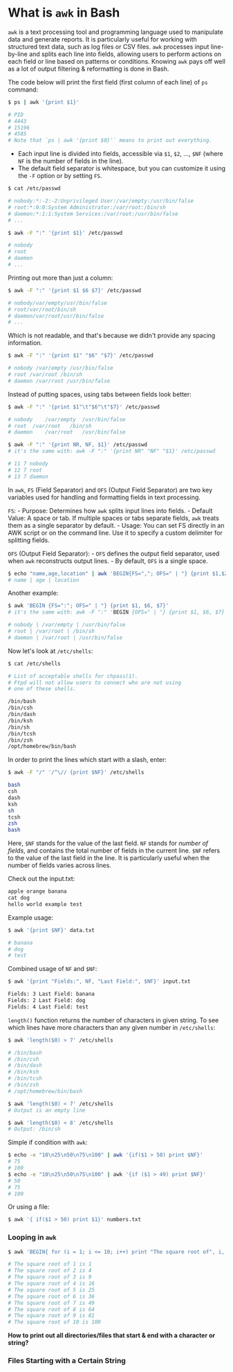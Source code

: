 # What is `awk` in Bash

`awk` is a text processing tool and programming language used to manipulate data and generate reports. It is particularly useful for working with structured text data, such as log files or CSV files. `awk` processes input line-by-line and splits each line into fields, allowing users to perform actions on each field or line based on patterns or conditions. Knowing `awk` pays off well as a lot of output filtering & reformatting is done in Bash.

The code below will print the first field (first column of each line) of `ps` command:
```sh
$ ps | awk '{print $1}'

# PID
# 4443
# 15196
# 4585
# Note that `ps | awk '{print $0}'` means to print out everything.
```

- Each input line is divided into fields, accessible via `$1`, `$2`, ..., `$NF` (where `NF` is the number of fields in the line).
- The default field separator is whitespace, but you can customize it using the `-F` option or by setting `FS`.

```sh
$ cat /etc/passwd

# nobody:*:-2:-2:Unprivileged User:/var/empty:/usr/bin/false
# root:*:0:0:System Administrator:/var/root:/bin/sh
# daemon:*:1:1:System Services:/var/root:/usr/bin/false
# ...

$ awk -F ":" '{print $1}' /etc/passwd

# nobody
# root
# daemon
# ...
```

Printing out more than just a column:

```sh
$ awk -F ":" '{print $1 $6 $7}' /etc/passwd

# nobody/var/empty/usr/bin/false
# root/var/root/bin/sh
# daemon/var/root/usr/bin/false
# ...
```

Which is not readable, and that's because we didn't provide any spacing information.

```sh
$ awk -F ":" '{print $1" "$6" "$7}' /etc/passwd

# nobody /var/empty /usr/bin/false
# root /var/root /bin/sh
# daemon /var/root /usr/bin/false
```

Instead of putting spaces, using tabs between fields look better:

```sh
$ awk -F ":" '{print $1"\t"$6"\t"$7}' /etc/passwd

# nobody	/var/empty	/usr/bin/false
# root	/var/root	/bin/sh
# daemon	/var/root	/usr/bin/false
```

```sh
$ awk -F ":" '{print NR, NF, $1}' /etc/passwd
# it's the same with: awk -F ":" '{print NR" "NF" "$1}' /etc/passwd

# 11 7 nobody
# 12 7 root
# 13 7 daemon
```

In `awk`, `FS` (Field Separator) and `OFS` (Output Field Separator) are two key variables used for handling and formatting fields in text processing.

`FS`:
    - Purpose: Determines how `awk` splits input lines into fields.
    - Default Value: A space or tab. If multiple spaces or tabs separate fields, `awk` treats them as a single separator by default.
    - Usage: You can set FS directly in an AWK script or on the command line. Use it to specify a custom delimiter for splitting fields.

`OFS` (Output Field Separator):
    - `OFS` defines the output field separator, used when `awk` reconstructs output lines.
    - By default, `OFS` is a single space.

```sh
$ echo "name,age,location" | awk 'BEGIN{FS=","; OFS=" | "} {print $1,$2,$3}' # not print $0 as it will print in default state
# name | age | location
```

Another example:

```sh
$ awk 'BEGIN {FS=":"; OFS=" | "} {print $1, $6, $7}'
# it's the same with: awk -F ":" 'BEGIN {OFS=" | "} {print $1, $6, $7}'

# nobody | /var/empty | /usr/bin/false
# root | /var/root | /bin/sh
# daemon | /var/root | /usr/bin/false
```

Now let's look at `/etc/shells`:

```sh
$ cat /etc/shells

# List of acceptable shells for chpass(1).
# Ftpd will not allow users to connect who are not using
# one of these shells.

/bin/bash
/bin/csh
/bin/dash
/bin/ksh
/bin/sh
/bin/tcsh
/bin/zsh
/opt/homebrew/bin/bash
```

In order to print the lines which start with a slash, enter:

```sh
$ awk -F "/" '/^\// {print $NF}' /etc/shells

bash
csh
dash
ksh
sh
tcsh
zsh
bash
```

Here, `$NF` stands for the value of the last field. `NF` stands for *number of fields*, and contains the total number of fields in the current line. `$NF` refers to the value of the last field in the line. It is particularly useful when the number of fields varies across lines.

Check out the input.txt:

```txt
apple orange banana
cat dog
hello world example test
```

Example usage:
```sh
$ awk '{print $NF}' data.txt

# banana
# dog
# test
```

Combined usage of `NF` and `$NF`:

```sh
$ awk '{print "Fields:", NF, "Last Field:", $NF}' input.txt

Fields: 3 Last Field: banana
Fields: 2 Last Field: dog
Fields: 4 Last Field: test
```

`length()` function returns the number of characters in given string. To see which lines have more characters than any given number in `/etc/shells`:

```sh
$ awk 'length($0) > 7' /etc/shells

# /bin/bash
# /bin/csh
# /bin/dash
# /bin/ksh
# /bin/tcsh
# /bin/zsh
# /opt/homebrew/bin/bash

$ awk 'length($0) < 7' /etc/shells
# Output is an empty line

$ awk 'length($0) < 8' /etc/shells
# Output: /bin/sh
```

Simple if condition with `awk`:

```sh
$ echo -e "10\n25\n50\n75\n100" | awk '{if($1 > 50) print $NF}'
# 75
# 100
$ echo -e "10\n25\n50\n75\n100" | awk '{if ($1 > 49) print $NF}'
# 50
# 75
# 100
```

Or using a file:

```sh
$ awk '{ if($1 > 50) print $1}' numbers.txt
```

### Looping in `awk`

```sh
$ awk 'BEGIN{ for (i = 1; i <= 10; i++) print "The square root of", i, "is", i * i }'

# The square root of 1 is 1
# The square root of 2 is 4
# The square root of 3 is 9
# The square root of 4 is 16
# The square root of 5 is 25
# The square root of 6 is 36
# The square root of 7 is 49
# The square root of 8 is 64
# The square root of 9 is 81
# The square root of 10 is 100
```

**How to print out all directories/files that start & end with a character or string?**

### Files Starting with a Certain String